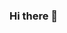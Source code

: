 ### Hi there 👋

<!--
**SamuelMPedroso/SamuelMPedroso** is a ✨ _special_ ✨ repository because its `README.md` (this file) appears on your GitHub profile.

Here are some ideas to get you started:

- 🔭 Hoje trabalho com integrações
- 🌱 Atualmente estou estudando CSharp
-->
